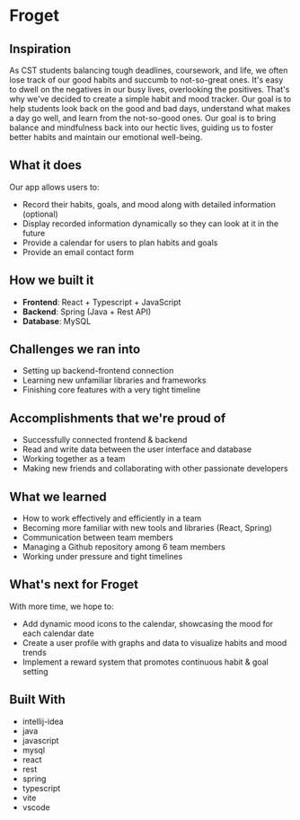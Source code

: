 # Froget

## Inspiration
As CST students balancing tough deadlines, coursework, and life, we often lose track of our good habits and succumb to not-so-great ones. It's easy to dwell on the negatives in our busy lives, overlooking the positives. That's why we've decided to create a simple habit and mood tracker. Our goal is to help students look back on the good and bad days, understand what makes a day go well, and learn from the not-so-good ones. Our goal is to bring balance and mindfulness back into our hectic lives, guiding us to foster better habits and maintain our emotional well-being.

## What it does
Our app allows users to:
- Record their habits, goals, and mood along with detailed information (optional)
- Display recorded information dynamically so they can look at it in the future
- Provide a calendar for users to plan habits and goals
- Provide an email contact form

## How we built it
- **Frontend**: React + Typescript + JavaScript
- **Backend**: Spring (Java + Rest API)
- **Database**: MySQL

## Challenges we ran into
- Setting up backend-frontend connection
- Learning new unfamiliar libraries and frameworks
- Finishing core features with a very tight timeline

## Accomplishments that we're proud of
- Successfully connected frontend & backend
- Read and write data between the user interface and database
- Working together as a team
- Making new friends and collaborating with other passionate developers

## What we learned
- How to work effectively and efficiently in a team
- Becoming more familiar with new tools and libraries (React, Spring)
- Communication between team members
- Managing a Github repository among 6 team members
- Working under pressure and tight timelines

## What's next for Froget
With more time, we hope to:
- Add dynamic mood icons to the calendar, showcasing the mood for each calendar date
- Create a user profile with graphs and data to visualize habits and mood trends
- Implement a reward system that promotes continuous habit & goal setting

## Built With
- intellij-idea
- java
- javascript
- mysql
- react
- rest
- spring
- typescript
- vite
- vscode
